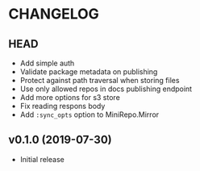 # CHANGELOG

## HEAD

* Add simple auth
* Validate package metadata on publishing
* Protect against path traversal when storing files
* Use only allowed repos in docs publishing endpoint
* Add more options for s3 store
* Fix reading respons body
* Add `:sync_opts` option to MiniRepo.Mirror

## v0.1.0 (2019-07-30)

* Initial release
